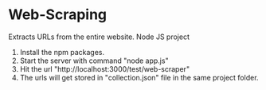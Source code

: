 # Web-Scraping
Extracts URLs from the entire website. Node JS project
1. Install the npm packages.
2. Start the server with command "node app.js"
3. Hit the url "http://localhost:3000/test/web-scraper"
4. The urls will get stored in "collection.json" file in the same project folder.

